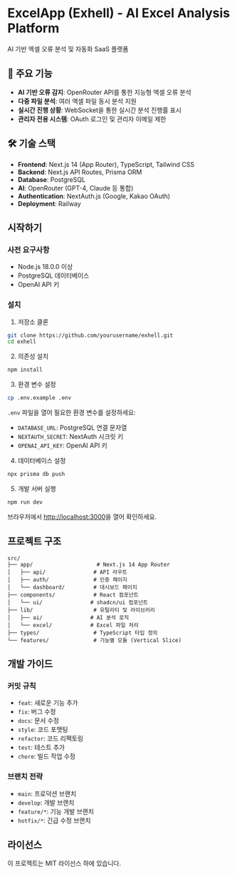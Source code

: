 # ExcelApp (Exhell) - AI Excel Analysis Platform

AI 기반 엑셀 오류 분석 및 자동화 SaaS 플랫폼

## 🚀 주요 기능

- **AI 기반 오류 감지**: OpenRouter API를 통한 지능형 엑셀 오류 분석
- **다중 파일 분석**: 여러 엑셀 파일 동시 분석 지원
- **실시간 진행 상황**: WebSocket을 통한 실시간 분석 진행률 표시
- **관리자 전용 시스템**: OAuth 로그인 및 관리자 이메일 제한

## 🛠 기술 스택

- **Frontend**: Next.js 14 (App Router), TypeScript, Tailwind CSS
- **Backend**: Next.js API Routes, Prisma ORM
- **Database**: PostgreSQL
- **AI**: OpenRouter (GPT-4, Claude 등 통합)
- **Authentication**: NextAuth.js (Google, Kakao OAuth)
- **Deployment**: Railway

## 시작하기

### 사전 요구사항

- Node.js 18.0.0 이상
- PostgreSQL 데이터베이스
- OpenAI API 키

### 설치

1. 저장소 클론
```bash
git clone https://github.com/yourusername/exhell.git
cd exhell
```

2. 의존성 설치
```bash
npm install
```

3. 환경 변수 설정
```bash
cp .env.example .env
```

`.env` 파일을 열어 필요한 환경 변수를 설정하세요:
- `DATABASE_URL`: PostgreSQL 연결 문자열
- `NEXTAUTH_SECRET`: NextAuth 시크릿 키
- `OPENAI_API_KEY`: OpenAI API 키

4. 데이터베이스 설정
```bash
npx prisma db push
```

5. 개발 서버 실행
```bash
npm run dev
```

브라우저에서 [http://localhost:3000](http://localhost:3000)을 열어 확인하세요.

## 프로젝트 구조

```
src/
├── app/                    # Next.js 14 App Router
│   ├── api/               # API 라우트
│   ├── auth/              # 인증 페이지
│   └── dashboard/         # 대시보드 페이지
├── components/            # React 컴포넌트
│   └── ui/               # shadcn/ui 컴포넌트
├── lib/                   # 유틸리티 및 라이브러리
│   ├── ai/               # AI 분석 로직
│   └── excel/            # Excel 파일 처리
├── types/                 # TypeScript 타입 정의
└── features/              # 기능별 모듈 (Vertical Slice)
```

## 개발 가이드

### 커밋 규칙

- `feat`: 새로운 기능 추가
- `fix`: 버그 수정
- `docs`: 문서 수정
- `style`: 코드 포맷팅
- `refactor`: 코드 리팩토링
- `test`: 테스트 추가
- `chore`: 빌드 작업 수정

### 브랜치 전략

- `main`: 프로덕션 브랜치
- `develop`: 개발 브랜치
- `feature/*`: 기능 개발 브랜치
- `hotfix/*`: 긴급 수정 브랜치

## 라이선스

이 프로젝트는 MIT 라이선스 하에 있습니다.
